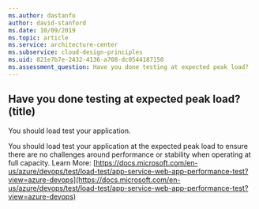 ```yaml
---
ms.author: dastanfo
author: david-stanford
ms.date: 10/09/2019
ms.topic: article
ms.service: architecture-center
ms.subservice: cloud-design-principles
ms.uid: 821e7b7e-2432-4136-a708-dc0544187150
ms.assessment_question: Have you done testing at expected peak load?
---
```

## Have you done testing at expected peak load? (title)

<div class="alert is-danger"><p>You should load test your application.</p></div>

You should load test your application at the expected peak load to ensure there are no challenges around performance or stability when operating at full capacity. Learn More: [https://docs.microsoft.com/en-us/azure/devops/test/load-test/app-service-web-app-performance-test?view=azure-devops](https://docs.microsoft.com/en-us/azure/devops/test/load-test/app-service-web-app-performance-test?view=azure-devops)
